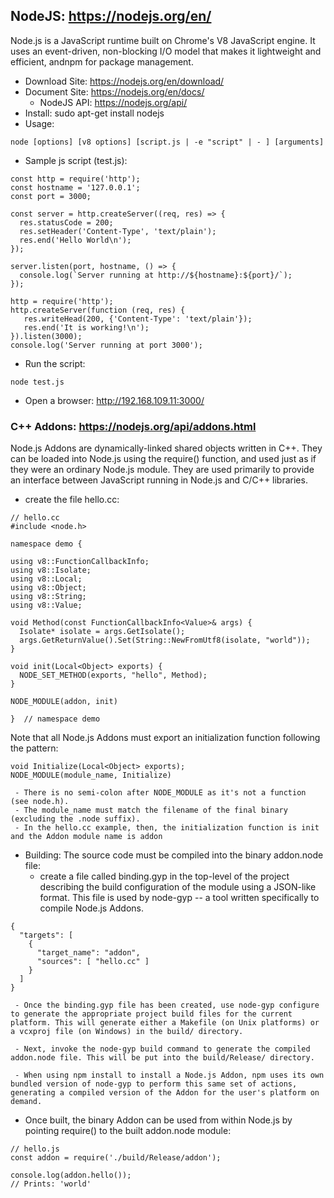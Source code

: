 ## NodeJS: https://nodejs.org/en/

Node.js is a JavaScript runtime built on Chrome's V8 JavaScript engine. It uses an event-driven, non-blocking I/O model that 
makes it lightweight and efficient, andnpm for package management.

- Download Site:  https://nodejs.org/en/download/
- Document Site:  https://nodejs.org/en/docs/
    - NodeJS API:  https://nodejs.org/api/
- Install:   sudo apt-get install nodejs
- Usage:
```
node [options] [v8 options] [script.js | -e "script" | - ] [arguments]
```
- Sample js script (test.js):
```
const http = require('http');
const hostname = '127.0.0.1';
const port = 3000;

const server = http.createServer((req, res) => {
  res.statusCode = 200;
  res.setHeader('Content-Type', 'text/plain');
  res.end('Hello World\n');
});

server.listen(port, hostname, () => {
  console.log(`Server running at http://${hostname}:${port}/`);
});
```

```
http = require('http');
http.createServer(function (req, res) {
   res.writeHead(200, {'Content-Type': 'text/plain'});
   res.end('It is working!\n');
}).listen(3000);
console.log('Server running at port 3000');
```

- Run the script:
```
node test.js
```

- Open a browser: http://192.168.109.11:3000/


### C++ Addons: https://nodejs.org/api/addons.html
Node.js Addons are dynamically-linked shared objects written in C++. They can be loaded into Node.js using the require() function, and used just as if they were an ordinary Node.js module. They are used primarily to provide an interface between JavaScript running in Node.js and C/C++ libraries.

-  create the file hello.cc:
```
// hello.cc
#include <node.h>

namespace demo {

using v8::FunctionCallbackInfo;
using v8::Isolate;
using v8::Local;
using v8::Object;
using v8::String;
using v8::Value;

void Method(const FunctionCallbackInfo<Value>& args) {
  Isolate* isolate = args.GetIsolate();
  args.GetReturnValue().Set(String::NewFromUtf8(isolate, "world"));
}

void init(Local<Object> exports) {
  NODE_SET_METHOD(exports, "hello", Method);
}

NODE_MODULE(addon, init)

}  // namespace demo
```
Note that all Node.js Addons must export an initialization function following the pattern:
```
void Initialize(Local<Object> exports);
NODE_MODULE(module_name, Initialize)
``` 
     - There is no semi-colon after NODE_MODULE as it's not a function (see node.h).
     - The module_name must match the filename of the final binary (excluding the .node suffix).
     - In the hello.cc example, then, the initialization function is init and the Addon module name is addon

- Building:
The source code must be compiled into the binary addon.node file:
     - create a file called binding.gyp in the top-level of the project describing the build configuration of the module using a JSON-like format. This file is used by node-gyp -- a tool written specifically to compile Node.js Addons.
```
{
  "targets": [
    {
      "target_name": "addon",
      "sources": [ "hello.cc" ]
    }
  ]
}
```

     - Once the binding.gyp file has been created, use node-gyp configure to generate the appropriate project build files for the current platform. This will generate either a Makefile (on Unix platforms) or a vcxproj file (on Windows) in the build/ directory.

     - Next, invoke the node-gyp build command to generate the compiled addon.node file. This will be put into the build/Release/ directory.

     - When using npm install to install a Node.js Addon, npm uses its own bundled version of node-gyp to perform this same set of actions, generating a compiled version of the Addon for the user's platform on demand.
     
- Once built, the binary Addon can be used from within Node.js by pointing require() to the built addon.node module:
```
// hello.js
const addon = require('./build/Release/addon');

console.log(addon.hello());
// Prints: 'world'
```
